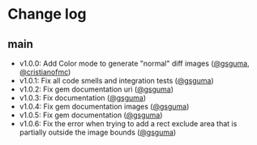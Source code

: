 # Change log

## main
- v1.0.0: Add Color mode to generate "normal" diff images ([@gsguma][], [@cristianofmc][])
- v1.0.1: Fix all code smells and integration tests ([@gsguma][])
- v1.0.2: Fix gem documentation uri ([@gsguma][])
- v1.0.3: Fix documentation ([@gsguma][])
- v1.0.4: Fix gem documentation images ([@gsguma][])
- v1.0.5: Fix gem documentation ([@gsguma][])
- v1.0.6: Fix the error when trying to add a rect exclude area that is partially outside the image bounds ([@gsguma][])

[@gsguma]: https://github.com/gsguma
[@cristianofmc]: https://github.com/cristianofmc
